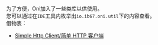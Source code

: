 为了方便，Oni加入了一些类库以供使用。  
您可以通过在`IDE`工具内枚举出`io.ib67.oni.util`下的内容查看。  
借物表：

- [Simple Http Client/简单 HTTP 客户端](https://github.com/kevinsawicki/http-request)